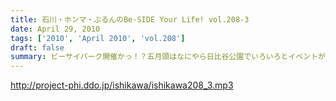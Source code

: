 ```yaml
---
title: 石川・ホンマ・ぶるんのBe-SIDE Your Life! vol.208-3
date: April 29, 2010
tags: ['2010', 'April 2010', 'vol.208']
draft: false
summary: ビーサイパーク開催かっ！？五月頭はなにやら日比谷公園でいろいろとイベントがあるようですが、ビーサイはいたってフツーに収録をします～～NAMAE
---
```


http://project-phi.ddo.jp/ishikawa/ishikawa208_3.mp3
